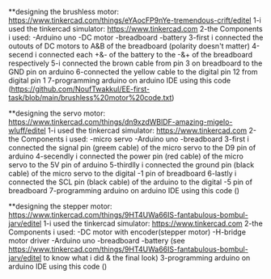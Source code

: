 **designing the brushless motor: https://www.tinkercad.com/things/eYAocFP9nYe-tremendous-crift/editel
 1-i used the tinkercad simulator: https://www.tinkercad.com
2-the Components i used: 
-Arduino uno
-DC motor
-breadboard
-battery
3-first i connected the outouts of DC motors to A&B of the breadboard (polarity doesn't matter)
4-secend i connected each +&- of the battery to the -&+ of the breadboard respectively 
5-i connected the brown cable from pin 3 on breadboard to the GND pin on arduino 
6-connected the yellow cable to the digital pin 12 from digital pin 1
7-programming arduino on arduino IDE using this code (https://github.com/NoufTwakkul/EE-first-task/blob/main/brushless%20motor%20code.txt)


**designing the servo motor: https://www.tinkercad.com/things/dn9xzdWBlDF-amazing-migelo-wluff/editel
1-i used the tinkercad simulator: https://www.tinkercad.com
2-the Components i used: 
-micro servo 
-Arduino uno
-breadboard
3-first i connected the signal pin (greem cable) of the micro servo to the D9 pin of arduino 
4-secendly i connected the power pin (red cable) of the micro servo to the 5V pin of arduino 
5-thirdlly i connected the ground pin (black cable) of the micro servo to the digital -1 pin of breadboard
6-lastly i connected the SCL pin (black cable) of the arduino to the digital -5 pin of breadboard
7-programming arduino on arduino IDE using this code ()


**designing the stepper motor: https://www.tinkercad.com/things/9HT4UWa66IS-fantabulous-bombul-jarv/editel
1-i used the tinkercad simulator: https://www.tinkercad.com
2-the Components i used: 
-DC motor with encoder(stepper motor)
-H-bridge motor driver 
-Arduino uno
-breadboard
-battery
(see https://www.tinkercad.com/things/9HT4UWa66IS-fantabulous-bombul-jarv/editel to know what i did & the final look)
3-programming arduino on arduino IDE using this code ()
